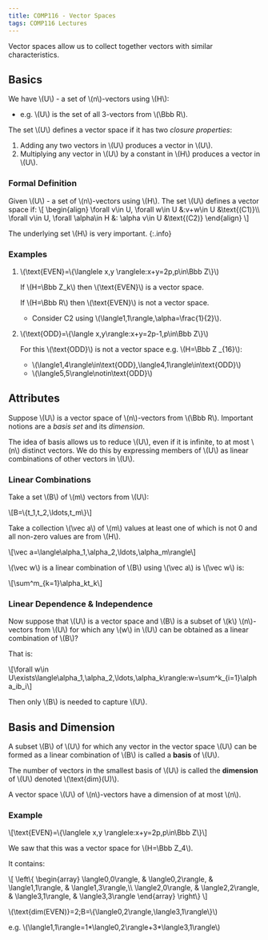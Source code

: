 ```yaml
---
title: COMP116 - Vector Spaces
tags: COMP116 Lectures
---
```


Vector spaces allow us to collect together vectors with similar characteristics.

## Basics

We have &#92;(U&#92;) - a set of &#92;(n&#92;)-vectors using &#92;(H&#92;):

* e.g. &#92;(U&#92;) is the set of all 3-vectors from &#92;(\Bbb R&#92;).

The set &#92;(U&#92;) defines a vector space if it has two *closure properties*:

1. Adding any two vectors in &#92;(U&#92;) produces a vector in &#92;(U&#92;).
1. Multiplying any vector in &#92;(U&#92;) by a constant in &#92;(H&#92;) produces a vector in &#92;(U&#92;).

### Formal Definition

Given &#92;(U&#92;) - a set of &#92;(n&#92;)-vectors using &#92;(H&#92;). The set &#92;(U&#92;) defines a vector space if:
&#92;[
\begin{align}
\forall v\in U, \forall w\in U &:v+w\in U &\text{(C1)}&#92;&#92;
\forall v\in U, \forall \alpha\in H &: \alpha v\in U &\text{(C2)}
\end{align}
&#92;]

The underlying set &#92;(H&#92;) is very important.
{:.info}

### Examples

1. &#92;(\text{EVEN}=&#92;{\langlele x,y \ranglele:x+y=2p,p\in\Bbb Z&#92;}&#92;)

	If &#92;(H=\Bbb Z_k&#92;) then &#92;(\text{EVEN}&#92;) is a vector space.
	
	If &#92;(H=\Bbb R&#92;) then &#92;(\text{EVEN}&#92;) is not a vector space.
	
	* Consider C2 using &#92;(\langle1,1\rangle,\alpha=\frac{1}{2}&#92;).
	
2. &#92;(\text{ODD}=&#92;{\langle x,y\rangle:x+y=2p-1,p\in\Bbb Z&#92;}&#92;)

	For this &#92;(\text{ODD}&#92;) is not a vector space e.g. &#92;(H=\Bbb Z &#95;&#123;16}&#92;):

	* &#92;(\langle1,4\rangle\in\text{ODD},\langle4,1\rangle\in\text{ODD}&#92;)
	* &#92;(\langle5,5\rangle\notin\text{ODD}&#92;)

## Attributes

Suppose &#92;(U&#92;) is a vector space of &#92;(n&#92;)-vectors from &#92;(\Bbb R&#92;). Important notions are a *basis set* and its *dimension*.

The idea of basis allows us to reduce &#92;(U&#92;), even if it is infinite, to at most &#92;(n&#92;) distinct vectors. We do this by expressing members of &#92;(U&#92;) as linear combinations of other vectors in &#92;(U&#92;).

### Linear Combinations

Take a set &#92;(B&#92;) of &#92;(m&#92;) vectors from &#92;(U&#92;):

&#92;[B=&#92;{t_1,t_2,\ldots,t_m&#92;}&#92;]

Take a collection &#92;(\vec a&#92;) of &#92;(m&#92;) values at least one of which is not 0 and all non-zero values are from &#92;(H&#92;).

&#92;[\vec a=\langle\alpha_1,\alpha_2,\ldots,\alpha_m\rangle&#92;]

&#92;(\vec w&#92;) is a linear combination of &#92;(B&#92;) using &#92;(\vec a&#92;) is &#92;(\vec w&#92;) is:

&#92;[\sum^m&#95;&#123;k=1}\alpha_kt_k&#92;]

### Linear Dependence & Independence

Now suppose that &#92;(U&#92;) is a vector space and &#92;(B&#92;) is a subset of &#92;(k&#92;) &#92;(n&#92;)-vectors from &#92;(U&#92;) for which any &#92;(w&#92;) in &#92;(U&#92;) can be obtained as a linear combination of &#92;(B&#92;)?

That is:

&#92;[\forall w\in U\exists\langle\alpha_1,\alpha_2,\ldots,\alpha_k\rangle:w=\sum^k&#95;&#123;i=1}\alpha_ib_i&#92;]

Then only &#92;(B&#92;) is needed to capture &#92;(U&#92;).

## Basis and Dimension

A subset &#92;(B&#92;) of &#92;(U&#92;) for which any vector in the vector space &#92;(U&#92;) can be formed as a linear combination of &#92;(B&#92;) is called a **basis** of &#92;(U&#92;).

The number of vectors in the smallest basis of &#92;(U&#92;) is called the **dimension** of &#92;(U&#92;) denoted &#92;(\text{dim}(U)&#92;).

A vector space &#92;(U&#92;) of &#92;(n&#92;)-vectors have a dimension of at most &#92;(n&#92;).

### Example

&#92;[\text{EVEN}=&#92;{\langlele x,y \ranglele:x+y=2p,p\in\Bbb Z&#92;}&#92;]

We saw that this was a vector space for &#92;(H=\Bbb Z_4&#92;).

It contains:

&#92;[
\left&#92;{
\begin{array}
	\langle0,0\rangle, & \langle0,2\rangle, & \langle1,1\rangle, & \langle1,3\rangle,&#92;&#92;
	\langle2,0\rangle, & \langle2,2\rangle, & \langle3,1\rangle, & \langle3,3\rangle
\end{array}
\right&#92;}
&#92;]

&#92;(\text{dim(EVEN)}=2;B=&#92;{\langle0,2\rangle,\langle3,1\rangle&#92;}&#92;)

e.g. &#92;(\langle1,1\rangle=1*\langle0,2\rangle+3*\langle3,1\rangle&#92;)
